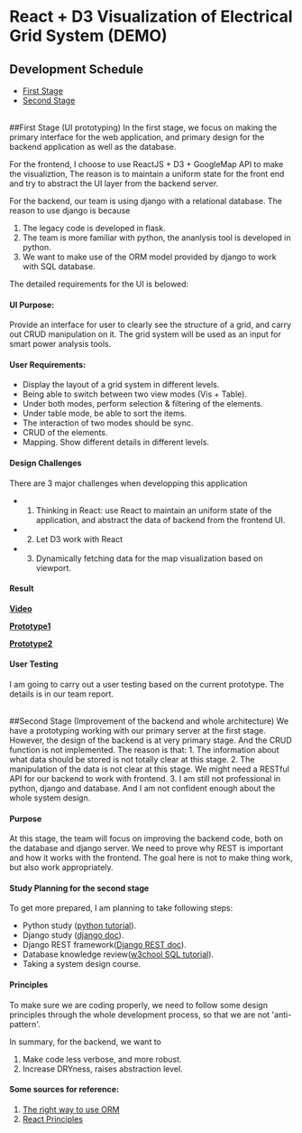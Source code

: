# React + D3 Visualization of Electrical Grid System (DEMO)

## Development Schedule
 - [First Stage](#first-stage)
 - [Second Stage](#second-stage)

<br />
##<a name="first-stage">First Stage (UI prototyping)</a>
In the first stage, we focus on making the primary interface for the web application, and primary design for the backend application as well as the database. 

For the frontend, I choose to use ReactJS + D3 + GoogleMap API to make the visualiztion, The reason is to maintain a uniform state for the front end and try to abstract the UI layer from the backend server.

For the backend, our team is using django with a relational database. The reason to use django is because 
 1. The legacy code is developed in flask. 
 2. The team is more familiar with python, the ananlysis tool is developed in python.
 3. We want to make use of the ORM model provided by django to work with SQL database.

The detailed requirements for the UI is belowed:

#### UI Purpose:
Provide an interface for user to clearly see the structure of a grid, and carry out CRUD manipulation on it. The grid system will be used as an input for smart power analysis tools.

#### User Requirements:
 - Display the layout of a grid system in different levels.
 - Being able to switch between two view modes (Vis + Table).
 - Under both modes, perform selection & filtering of the elements.
 - Under table mode, be able to sort the items.
 - The interaction of two modes should be sync.
 - CRUD of the elements.
 - Mapping. Show different details in different levels.

#### Design Challenges
There are 3 major challenges when developping this application
 - 1. Thinking in React: use React to maintain an uniform state of the application, and abstract the data of backend from the frontend UI.
 - 2. Let D3 work with React
 - 3. Dynamically fetching data for the map visualization based on viewport.

#### Result
__[Video]__

__[Prototype1]__

__[Prototype2]__

[Prototype2]: <http://52.24.114.125/pgdemo2/public/>
[Prototype1]: <http://52.24.114.125/pgdemo/public/>
[Video]: <https://youtu.be/9h0TL7uOntI>

#### User Testing
I am going to carry out a user testing based on the current prototype. The details is in our team report.

<br />
##<a name="second-stage">Second Stage (Improvement of the backend and whole architecture)</a>
We have a prototyping working with our primary server at the first stage. However, the design of the backend is at very primary stage. And the CRUD function is not implemented. The reason is that:
 1. The information about what data should be stored is not totally clear at this stage.
 2. The manipulation of the data is not clear at this stage. We might need a RESTful API for our backend to work with frontend.
 3. I am still not professional in python, django and database. And I am not confident enough about the whole system design.

#### Purpose
At this stage, the team will focus on improving the backend code, both on the database and django server. We need to prove why REST is important and how it works with the frontend. The goal here is not to make thing work, but also work appropriately.

#### Study Planning for the second stage
To get more prepared, I am planning to take following steps:
 - Python study ([python tutorial](http://wiki.jikexueyuan.com/project/start-learning-python/211.html)).
 - Django study ([django doc](https://docs.djangoproject.com/en/1.10/topics/db/models/)).
 - Django REST framework([Django REST doc](http://www.django-rest-framework.org/tutorial/5-relationships-and-hyperlinked-apis/)).
 - Database knowledge review([w3chool SQL tutorial](http://www.w3schools.com/sql/)).
 - Taking a system design course.

#### Principles
To make sure we are coding properly, we need to follow some design principles through the whole development process, so that we are not 'anti-pattern'.

In summary, for the backend, we want to 
 1. Make code less verbose, and more robust.
 2. Increase DRYness, raises abstraction level.

#### Some sources for reference:
 1. [The right way to use ORM](https://www.dabapps.com/blog/higher-level-query-api-django-orm/)
 2. [React Principles](https://developmentarc.gitbooks.io/react-indepth/content/)


